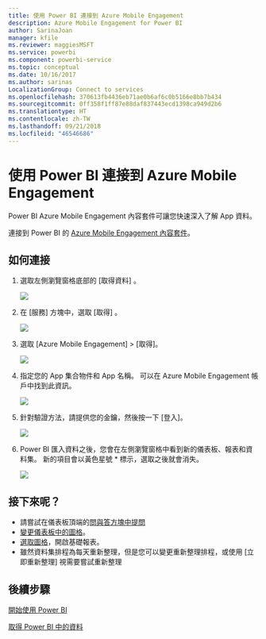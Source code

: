 ```yaml
---
title: 使用 Power BI 連接到 Azure Mobile Engagement
description: Azure Mobile Engagement for Power BI
author: SarinaJoan
manager: kfile
ms.reviewer: maggiesMSFT
ms.service: powerbi
ms.component: powerbi-service
ms.topic: conceptual
ms.date: 10/16/2017
ms.author: sarinas
LocalizationGroup: Connect to services
ms.openlocfilehash: 370613fb4436eb71ae0b6af6c0b5166e8bb7b434
ms.sourcegitcommit: 0ff358f1ff87e88daf837443ecd1398ca949d2b6
ms.translationtype: HT
ms.contentlocale: zh-TW
ms.lasthandoff: 09/21/2018
ms.locfileid: "46546686"
---
```

# <a name="connect-to-azure-mobile-engagement-with-power-bi"></a>使用 Power BI 連接到 Azure Mobile Engagement
Power BI Azure Mobile Engagement 內容套件可讓您快速深入了解 App 資料。

連接到 Power BI 的 [Azure Mobile Engagement 內容套件](https://app.powerbi.com/groups/me/getdata/services/azme)。

## <a name="how-to-connect"></a>如何連接
1. 選取左側瀏覽窗格底部的 [取得資料]  。
   
    ![](media/service-connect-to-azure-mobile/getdata.png)
2. 在 [服務]  方塊中，選取 [取得] 。
   
    ![](media/service-connect-to-azure-mobile/services.png)
3. 選取 [Azure Mobile Engagement] \> [取得]。
   
    ![](media/service-connect-to-azure-mobile/azme.png) 
4. 指定您的 App 集合物件和 App 名稱。 可以在 Azure Mobile Engagement 帳戶中找到此資訊。
   
    ![](media/service-connect-to-azure-mobile/parameters.png) 
5. 針對驗證方法，請提供您的金鑰，然後按一下 [登入]。
   
    ![](media/service-connect-to-azure-mobile/creds.png)
6. Power BI 匯入資料之後，您會在左側瀏覽窗格中看到新的儀表板、報表和資料集。 新的項目會以黃色星號 \* 標示，選取之後就會消失。
   
    ![](media/service-connect-to-azure-mobile/dashboard.png)

## <a name="what-now"></a>接下來呢？

* 請嘗試在儀表板頂端的[問與答方塊中提問](consumer/end-user-q-and-a.md)
* [變更儀表板中的圖格](service-dashboard-edit-tile.md)。
* [選取圖格](consumer/end-user-tiles.md)，開啟基礎報表。
* 雖然資料集排程為每天重新整理，但是您可以變更重新整理排程，或使用 [立即重新整理] 視需要嘗試重新整理

## <a name="next-steps"></a>後續步驟
[開始使用 Power BI](service-get-started.md)

[取得 Power BI 中的資料](service-get-data.md)

